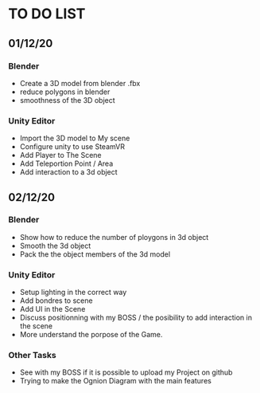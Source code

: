 # TO DO LIST

## 01/12/20

### Blender

- Create a 3D model from blender .fbx
- reduce polygons in blender 
- smoothness of the 3D object

### Unity Editor

 - Import the 3D model to My scene
 - Configure unity to use SteamVR
 - Add Player to The Scene
 - Add Teleportion Point / Area
 - Add interaction to a 3d object

## 02/12/20

### Blender

 - Show how to reduce the number of ploygons in 3d object
 - Smooth the 3d object
 - Pack the the object members of the 3d model

### Unity Editor

 - Setup lighting in the correct way
 - Add bondres to scene 
 - Add UI in the Scene 
 - Discuss positionning with my BOSS / the posibility to add interaction in the scene 
 - More understand the porpose of the Game.

###  Other Tasks
 - See with my BOSS if it is possible to upload my Project on github
 - Trying to make the Ognion Diagram with the main features

